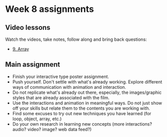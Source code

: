 # Week 8 assignments

## Video lessons

Watch the videos, take notes, follow along and bring back questions:

- [9. Array](https://www.youtube.com/watch?v=NptnmWvkbTw&list=PLRqwX-V7Uu6bO9RKxHObluh-aPgrrvb4a)

## Main assignment

- Finish your interactive type poster assignment.
- Push yourself. Don't settle with what's already working. Explore different ways of communication with animation and interaction.
- Do not replicate what's already out there, especially, the images/graphic styles that are already associated with the film.
- Use the interactions and animation in meaningful ways. Do not just show off your skills but relate them to the contents you are working with.
- Find some excuses to try out new techniques you have learned (for loop, object, array, etc.)
- Do your own research in learning new concepts (more interactions? audio? video? image? web data feed?)
